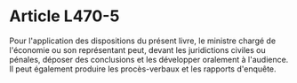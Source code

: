 # Article L470-5

Pour l'application des dispositions du présent livre, le ministre chargé de l'économie ou son représentant peut, devant les juridictions civiles ou pénales, déposer des conclusions et les développer oralement à l'audience. Il peut également produire les procès-verbaux et les rapports d'enquête.
